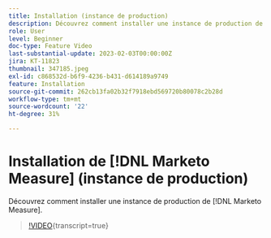 ```yaml
---
title: Installation (instance de production)
description: Découvrez comment installer une instance de production de [!DNL Marketo Measure].
role: User
level: Beginner
doc-type: Feature Video
last-substantial-update: 2023-02-03T00:00:00Z
jira: KT-11823
thumbnail: 347185.jpeg
exl-id: c868532d-b6f9-4236-b431-d614189a9749
feature: Installation
source-git-commit: 262cb13fa02b32f7918ebd569720b80078c2b28d
workflow-type: tm+mt
source-wordcount: '22'
ht-degree: 31%

---
```


# Installation de [!DNL Marketo Measure] (instance de production)

Découvrez comment installer une instance de production de [!DNL Marketo Measure].

>[!VIDEO](https://video.tv.adobe.com/v/3421818/?learn=on&captions=fre_fr){transcript=true}
